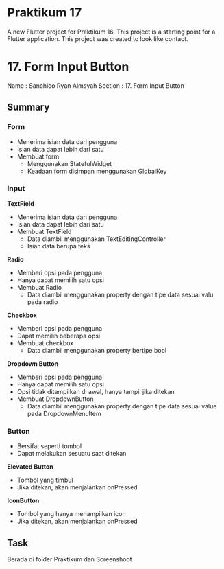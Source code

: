 # Praktikum 17

A new Flutter project for Praktikum 16. This project is a starting point for a Flutter application. This project was created to look like contact.

# 17. Form Input Button

Name    : Sanchico Ryan Almsyah
Section : 17. Form Input Button

## Summary
### Form
- Menerima isian data dari pengguna
- Isian data dapat lebih dari satu
- Membuat form 
    - Menggunakan StatefulWidget
    - Keadaan form disimpan menggunakan GlobalKey<FormState>

### Input
**TextField**
- Menerima isian data dari pengguna
- Isian data dapat lebih dari satu
- Membuat TextField
    - Data diambil menggunakan TextEditingController
    - Isian data berupa teks

**Radio**
- Memberi opsi pada pengguna
- Hanya dapat memilih satu opsi
- Membuat Radio
    - Data diambil menggunakan property dengan tipe data sesuai valu pada radio

**Checkbox**
- Memberi opsi pada pengguna
- Dapat memilih beberapa opsi
- Membuat checkbox
    - Data diambil menggunakan property bertipe bool

**Dropdown Button**
- Memberi opsi pada pengguna
- Hanya dapat memilih satu opsi
- Opsi tidak ditampilkan di awal, hanya tampil jika ditekan
- Membuat DropdownButton
    - Data diambil menggunakan property dengan tipe data sesuai value pada DropdownMenuItem

### Button
- Bersifat seperti tombol
- Dapat melakukan sesuatu saat ditekan

**Elevated Button**
- Tombol yang timbul
- Jika ditekan, akan menjalankan onPressed

**IconButton**
- Tombol yang hanya menampilkan icon
- Jika ditekan, akan menjalankan onPressed

## Task
Berada di folder Praktikum dan Screenshoot


